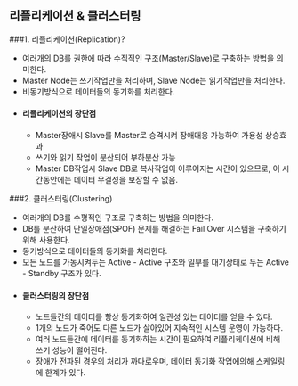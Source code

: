 ## 리플리케이션 & 클러스터링

###1. 리플리케이션(Replication)?
- 여러개의 DB를 권한에 따라 수직적인 구조(Master/Slave)로 구축하는 방법을 의미한다.
- Master Node는 쓰기작업만을 처리하며, Slave Node는 읽기작업만을 처리한다.
- 비동기방식으로 데이터들의 동기화를 처리한다.
- #### 리플리케이션의 장단점
  - Master장애시 Slave를 Master로 승격시켜 장애대응 가능하여 가용성 상승효과
  - 쓰기와 읽기 작업이 분산되어 부하분산 가능
  - Master DB작업시 Slave DB로 복사작업이 이루어지는 시간이 있으므로, 이 시간동안에는 데이터 무결성을 보장할 수 없음.

###2. 클러스터링(Clustering)
- 여러개의 DB를 수평적인 구조로 구축하는 방법을 의미한다.
- DB를 분산하여 단일장애점(SPOF) 문제를 해결하는 Fail Over 시스템을 구축하기위해 사용한다.
- 동기방식으로 데이터들의 동기화를 처리한다.
- 모든 노드를 가동시켜두는 Active - Active 구조와 일부를 대기상태로 두는 Active - Standby 구조가 있다.
- #### 클러스터링의 장단점
  - 노드들간의 데이터를 항상 동기화하여 일관성 있는 데이터를 얻을 수 있다.
  - 1개의 노드가 죽어도 다른 노드가 살아있어 지속적인 시스템 운영이 가능하다.
  - 여러 노드들간에 데이터를 동기화하는 시간이 필요하여 리플리케이션에 비해 쓰기 성능이 떨어진다.
  - 장애가 전파된 경우의 처리가 까다로우며, 데이터 동기화 작업에의해 스케일링에 한계가 있다.
